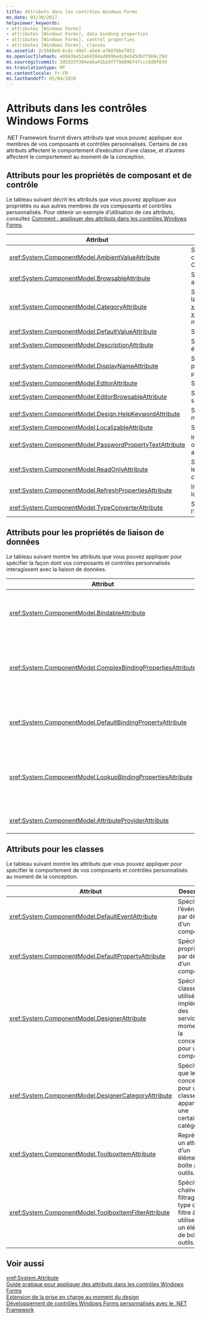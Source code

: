 ```yaml
---
title: Attributs dans les contrôles Windows Forms
ms.date: 03/30/2017
helpviewer_keywords:
- attributes [Windows Forms]
- attributes [Windows Forms], data binding properties
- attributes [Windows Forms], control properties
- attributes [Windows Forms], classes
ms.assetid: 2c5640e9-6c6c-49d7-a5e4-a768f6be7853
ms.openlocfilehash: e06836e53a69394ad899bedc8e545dbff9b9c29d
ms.sourcegitcommit: 3d5d33f384eeba41b2dff79d096f47ccc8d8f03d
ms.translationtype: MT
ms.contentlocale: fr-FR
ms.lasthandoff: 05/04/2018
---
```

# <a name="attributes-in-windows-forms-controls"></a>Attributs dans les contrôles Windows Forms
.NET Framework fournit divers attributs que vous pouvez appliquer aux membres de vos composants et contrôles personnalisés. Certains de ces attributs affectent le comportement d’exécution d’une classe, et d’autres affectent le comportement au moment de la conception.  
  
## <a name="attributes-for-control-and-component-properties"></a>Attributs pour les propriétés de composant et de contrôle  
 Le tableau suivant décrit les attributs que vous pouvez appliquer aux propriétés ou aux autres membres de vos composants et contrôles personnalisés. Pour obtenir un exemple d’utilisation de ces attributs, consultez [Comment : appliquer des attributs dans les contrôles Windows Forms](../../../../docs/framework/winforms/controls/how-to-apply-attributes-in-windows-forms-controls.md).  
  
|Attribut|Description|  
|---------------|-----------------|  
|<xref:System.ComponentModel.AmbientValueAttribute>|Spécifie la valeur à passer à une propriété pour que celle-ci obtienne sa valeur à partir d’une autre source. On appelle cela *l’ambiance*.|  
|<xref:System.ComponentModel.BrowsableAttribute>|Spécifie si une propriété ou un événement doit être affiché dans une fenêtre **Propriétés**.|  
|<xref:System.ComponentModel.CategoryAttribute>|Spécifie le nom de la catégorie dans laquelle grouper la propriété ou l’événement lorsque affichés dans un <xref:System.Windows.Forms.PropertyGrid> contrôle <xref:System.Windows.Forms.PropertySort.Categorized> mode.|  
|<xref:System.ComponentModel.DefaultValueAttribute>|Spécifie la valeur par défaut d'une propriété.|  
|<xref:System.ComponentModel.DescriptionAttribute>|Spécifie une description pour une propriété ou un événement.|  
|<xref:System.ComponentModel.DisplayNameAttribute>|Spécifie le nom d’affichage complet pour une propriété, un événement, ou une méthode `public``void` qui n’accepte aucun argument.|  
|<xref:System.ComponentModel.EditorAttribute>|Spécifie l’éditeur à utiliser pour modifier une propriété.|  
|<xref:System.ComponentModel.EditorBrowsableAttribute>|Spécifie qu'une propriété ou une méthode peut s'afficher dans un éditeur.|  
|<xref:System.ComponentModel.Design.HelpKeywordAttribute>|Spécifie le mot-clé de contexte pour une classe ou un membre.|  
|<xref:System.ComponentModel.LocalizableAttribute>|Spécifie si une propriété doit être localisée.|  
|<xref:System.ComponentModel.PasswordPropertyTextAttribute>|Indique que la représentation sous forme de texte d’un objet est masquée par des caractères tels que des astérisques.|  
|<xref:System.ComponentModel.ReadOnlyAttribute>|Spécifie si la propriété de cet attribut est liée est en lecture seule ou lecture/écriture au moment de la conception.|  
|<xref:System.ComponentModel.RefreshPropertiesAttribute>|Indique que la grille de propriétés doit s’actualiser lorsque la valeur de propriété associée change.|  
|<xref:System.ComponentModel.TypeConverterAttribute>|Spécifie le type à utiliser comme convertisseur de l'objet auquel cet attribut est lié.|  
  
## <a name="attributes-for-data-binding-properties"></a>Attributs pour les propriétés de liaison de données  
 Le tableau suivant montre les attributs que vous pouvez appliquer pour spécifier la façon dont vos composants et contrôles personnalisés interagissent avec la liaison de données.  
  
|Attribut|Description|  
|---------------|-----------------|  
|<xref:System.ComponentModel.BindableAttribute>|Spécifie si une propriété est généralement utilisée pour la liaison.|  
|<xref:System.ComponentModel.ComplexBindingPropertiesAttribute>|Spécifie la source de données et les propriétés de membre de données pour un composant.|  
|<xref:System.ComponentModel.DefaultBindingPropertyAttribute>|Spécifie la propriété de liaison par défaut pour un composant.|  
|<xref:System.ComponentModel.LookupBindingPropertiesAttribute>|Spécifie la source de données et les propriétés de membre de données pour un composant.|  
|<xref:System.ComponentModel.AttributeProviderAttribute>|Active la redirection d’attribut.|  
  
## <a name="attributes-for-classes"></a>Attributs pour les classes  
 Le tableau suivant montre les attributs que vous pouvez appliquer pour spécifier le comportement de vos composants et contrôles personnalisés au moment de la conception.  
  
|Attribut|Description|  
|---------------|-----------------|  
|<xref:System.ComponentModel.DefaultEventAttribute>|Spécifie l’événement par défaut d’un composant.|  
|<xref:System.ComponentModel.DefaultPropertyAttribute>|Spécifie la propriété par défaut d’un composant.|  
|<xref:System.ComponentModel.DesignerAttribute>|Spécifie la classe utilisée pour implémenter des services au moment de la conception pour un composant.|  
|<xref:System.ComponentModel.DesignerCategoryAttribute>|Spécifie que le concepteur pour une classe appartient à une certaine catégorie.|  
|<xref:System.ComponentModel.ToolboxItemAttribute>|Représente un attribut d’un élément de boîte à outils.|  
|<xref:System.ComponentModel.ToolboxItemFilterAttribute>|Spécifie la chaîne de filtrage et le type de filtre à utiliser pour un élément de boîte à outils.|  
  
## <a name="see-also"></a>Voir aussi  
 <xref:System.Attribute>  
 [Guide pratique pour appliquer des attributs dans les contrôles Windows Forms](../../../../docs/framework/winforms/controls/how-to-apply-attributes-in-windows-forms-controls.md)  
 [Extension de la prise en charge au moment du design](http://msdn.microsoft.com/library/d6ac8a6a-42fd-4bc8-bf33-b212811297e2)  
 [Développement de contrôles Windows Forms personnalisés avec le .NET Framework](../../../../docs/framework/winforms/controls/developing-custom-windows-forms-controls.md)
